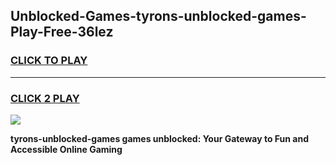 
## Unblocked-Games-tyrons-unblocked-games-Play-Free-36lez
<h3>
<a href="https://premium76.site?title=tyrons-unblocked-games&ref=10A">CLICK TO PLAY</a></h3>
<hr>

<h3>
<a href="https://premium76.site?title=tyrons-unblocked-games&ref=10A">CLICK 2 PLAY</a>
  
</h3>

<a href="https://premium76.site?title=tyrons-unblocked-games&ref=10A"><img src="https://clearcache.store/games.png"></a>


**tyrons-unblocked-games games unblocked: Your Gateway to Fun and Accessible Online Gaming**
